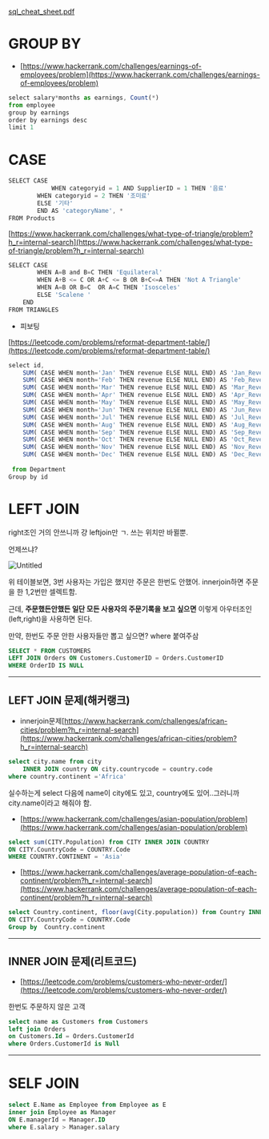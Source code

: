 [sql_cheat_sheet.pdf](https://s3-us-west-2.amazonaws.com/secure.notion-static.com/9c53f527-07da-44b5-82da-ba574acba8b3/sql_cheat_sheet.pdf)

# GROUP BY

- [https://www.hackerrank.com/challenges/earnings-of-employees/problem](https://www.hackerrank.com/challenges/earnings-of-employees/problem)

```jsx
select salary*months as earnings, Count(*) 
from employee
group by earnings
order by earnings desc
limit 1
```

# CASE

```jsx
SELECT CASE
			WHEN categoryid = 1 AND SupplierID = 1 THEN '음료'
	    WHEN categoryid = 2 THEN '조미료'
	    ELSE '기타'
		END AS 'categoryName', *
FROM Products
```

[https://www.hackerrank.com/challenges/what-type-of-triangle/problem?h_r=internal-search](https://www.hackerrank.com/challenges/what-type-of-triangle/problem?h_r=internal-search)

```jsx
SELECT CASE
        WHEN A=B and B=C THEN 'Equilateral'
        WHEN A+B <= C OR A+C <= B OR B+C<=A THEN 'Not A Triangle'
        WHEN A=B OR B=C  OR A=C THEN 'Isosceles'
        ELSE 'Scalene '
    END
FROM TRIANGLES
```

- 피보팅

[https://leetcode.com/problems/reformat-department-table/](https://leetcode.com/problems/reformat-department-table/)

```jsx
select id, 
    SUM( CASE WHEN month='Jan' THEN revenue ELSE NULL END) AS 'Jan_Revenue',
    SUM( CASE WHEN month='Feb' THEN revenue ELSE NULL END) AS 'Feb_Revenue',
    SUM( CASE WHEN month='Mar' THEN revenue ELSE NULL END) AS 'Mar_Revenue',
    SUM( CASE WHEN month='Apr' THEN revenue ELSE NULL END) AS 'Apr_Revenue',
    SUM( CASE WHEN month='May' THEN revenue ELSE NULL END) AS 'May_Revenue',
    SUM( CASE WHEN month='Jun' THEN revenue ELSE NULL END) AS 'Jun_Revenue',
    SUM( CASE WHEN month='Jul' THEN revenue ELSE NULL END) AS 'Jul_Revenue',
    SUM( CASE WHEN month='Aug' THEN revenue ELSE NULL END) AS 'Aug_Revenue',
    SUM( CASE WHEN month='Sep' THEN revenue ELSE NULL END) AS 'Sep_Revenue',
    SUM( CASE WHEN month='Oct' THEN revenue ELSE NULL END) AS 'Oct_Revenue',
    SUM( CASE WHEN month='Nov' THEN revenue ELSE NULL END) AS 'Nov_Revenue',
    SUM( CASE WHEN month='Dec' THEN revenue ELSE NULL END) AS 'Dec_Revenue'
    
 from Department
Group by id
```

# LEFT JOIN

right조인 거의 안쓰니까 걍 leftjoin만 ㄱ. 쓰는 위치만 바뀔뿐.

언제쓰냐?

![Untitled](https://user-images.githubusercontent.com/78577071/127676692-aeac5775-dfbd-48ad-8c0f-6dd7028dc792.png)


위 테이블보면, 3번 사용자는 가입은 했지만 주문은 한번도 안했어. innerjoin하면 주문을 한 1,2번만 셀렉트함. 

근데, **주문했든안했든 일단 모든 사용자의 주문기록을 보고 싶으면** 이렇게 아우터조인(left,right)을 사용하면 된다.

만약, 한번도 주문 안한 사용자들만 뽑고 싶으면? where 붙여주삼

```sql
SELECT * FROM CUSTOMERS
LEFT JOIN Orders ON Customers.CustomerID = Orders.CustomerID
WHERE OrderID IS NULL
```

---

## LEFT JOIN 문제(해커랭크)

- innerjoin문제[https://www.hackerrank.com/challenges/african-cities/problem?h_r=internal-search](https://www.hackerrank.com/challenges/african-cities/problem?h_r=internal-search)

```sql
select city.name from city 
	INNER JOIN country ON city.countrycode = country.code 
where country.continent ='Africa'
```

실수하는게 select 다음에 name이 city에도 있고, country에도 있어..그러니까 city.name이라고 해줘야 함.

- [https://www.hackerrank.com/challenges/asian-population/problem](https://www.hackerrank.com/challenges/asian-population/problem)

```sql
select sum(CITY.Population) from CITY INNER JOIN COUNTRY 
ON CITY.CountryCode = COUNTRY.Code 
WHERE COUNTRY.CONTINENT = 'Asia'
```

- [https://www.hackerrank.com/challenges/average-population-of-each-continent/problem?h_r=internal-search](https://www.hackerrank.com/challenges/average-population-of-each-continent/problem?h_r=internal-search)

```sql
select Country.continent, floor(avg(City.population)) from Country INNER JOIN CITY 
ON CITY.CountryCode = COUNTRY.Code 
Group by  Country.continent
```

---

## INNER JOIN 문제(리트코드)

- [https://leetcode.com/problems/customers-who-never-order/](https://leetcode.com/problems/customers-who-never-order/)

한번도 주문하지 않은 고객

```sql
select name as Customers from Customers
left join Orders 
on Customers.Id = Orders.CustomerId
where Orders.CustomerId is Null
```

---

# SELF JOIN

```sql
select E.Name as Employee from Employee as E
inner join Employee as Manager
ON E.managerId = Manager.ID
where E.salary > Manager.salary
```
